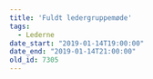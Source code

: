 ```yaml
---
title: 'Fuldt ledergruppemøde'
tags:
  - Lederne
date_start: "2019-01-14T19:00:00"
date_end: "2019-01-14T21:00:00"
old_id: 7305
---
```

